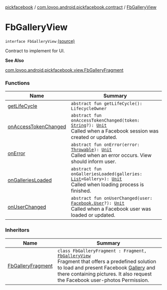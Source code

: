 [pickfacebook](../../index.md) / [com.lovoo.android.pickfacebook.contract](../index.md) / [FbGalleryView](./index.md)

# FbGalleryView

`interface FbGalleryView` [(source)](https://github.com/lovoo/android-pickpic/blob/master/pickfacebook/pickfacebook/src/main/kotlin/com/lovoo/android/pickfacebook/contract/FbGalleryView.kt#L27)

Contract to implement for UI.

**See Also**

[com.lovoo.android.pickfacebook.view.FbGalleryFragment](../../com.lovoo.android.pickfacebook.view/-fb-gallery-fragment/index.md)

### Functions

| Name | Summary |
|---|---|
| [getLifeCycle](get-life-cycle.md) | `abstract fun getLifeCycle(): LifecycleOwner` |
| [onAccessTokenChanged](on-access-token-changed.md) | `abstract fun onAccessTokenChanged(token: `[`String`](https://kotlinlang.org/api/latest/jvm/stdlib/kotlin/-string/index.html)`?): `[`Unit`](https://kotlinlang.org/api/latest/jvm/stdlib/kotlin/-unit/index.html)<br>Called when a Facebook session was created or updated. |
| [onError](on-error.md) | `abstract fun onError(error: `[`Throwable`](https://kotlinlang.org/api/latest/jvm/stdlib/kotlin/-throwable/index.html)`): `[`Unit`](https://kotlinlang.org/api/latest/jvm/stdlib/kotlin/-unit/index.html)<br>Called when an error occurs. View should inform user. |
| [onGalleriesLoaded](on-galleries-loaded.md) | `abstract fun onGalleriesLoaded(galleries: `[`List`](https://kotlinlang.org/api/latest/jvm/stdlib/kotlin.collections/-list/index.html)`<Gallery>): `[`Unit`](https://kotlinlang.org/api/latest/jvm/stdlib/kotlin/-unit/index.html)<br>Called when loading process is finished. |
| [onUserChanged](on-user-changed.md) | `abstract fun onUserChanged(user: `[`Facebook.User`](../../com.lovoo.android.pickfacebook/-facebook/-user/index.md)`?): `[`Unit`](https://kotlinlang.org/api/latest/jvm/stdlib/kotlin/-unit/index.html)<br>Called when a Facebook user was loaded or updated. |

### Inheritors

| Name | Summary |
|---|---|
| [FbGalleryFragment](../../com.lovoo.android.pickfacebook.view/-fb-gallery-fragment/index.md) | `class FbGalleryFragment : Fragment, `[`FbGalleryView`](./index.md)<br>Fragment that offers a predefined solution to load and present Facebook [Gallery](#) and there containing pictures. It also request the Facebook user-photos Permission. |
